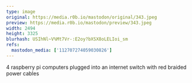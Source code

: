 ```yaml
---
type: image
original: https://media.r0b.io/mastodon/original/343.jpeg
preview: https://media.r0b.io/mastodon/preview/343.jpeg
width: 2494
height: 3325
blurhash: USIhNl~V%Mt7Vr-:E2oy?bXSX8oLELIoi_sm
refs:
  mastodon_media: ['112707274059030826']
---
```


4 raspberry pi computers plugged into an internet switch with red braided power cables 
